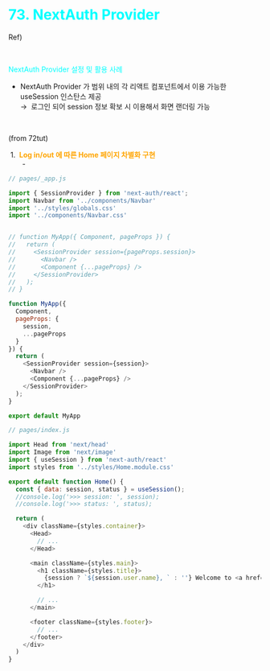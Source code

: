 # <span style="color:cyan">73. NextAuth Provider</span>

Ref) &nbsp;

<br />

<span style="color:cyan">NextAuth Provider 설정 및 활용 사례</span>
- NextAuth Provider 가 범위 내의 각 리액트 컴포넌트에서 이용 가능한 useSession 인스탄스 제공  
&rarr; &nbsp;로그인 되어 session 정보 확보 시 이용해서 화면 랜더링 가능


<br />

(from 72tut)

&nbsp;1. &nbsp;<span style="color:orange"><b>Log in/out 에 따른 Home 페이지 차별화 구현</b></span>  
&nbsp; &nbsp; &nbsp; &nbsp;- &nbsp;

```js
// pages/_app.js

import { SessionProvider } from 'next-auth/react';
import Navbar from '../components/Navbar'
import '../styles/globals.css'
import '../components/Navbar.css'


// function MyApp({ Component, pageProps }) {
//   return (
//     <SessionProvider session={pageProps.session}> 
//       <Navbar />
//       <Component {...pageProps} />
//     </SessionProvider>
//   );
// }

function MyApp({ 
  Component, 
  pageProps: {
    session,
    ...pageProps
  } 
}) {
  return (
    <SessionProvider session={session}> 
      <Navbar />
      <Component {...pageProps} />
    </SessionProvider>
  );
}

export default MyApp
```

```js
// pages/index.js

import Head from 'next/head'
import Image from 'next/image'
import { useSession } from 'next-auth/react'
import styles from '../styles/Home.module.css'

export default function Home() {
  const { data: session, status } = useSession();
  //console.log('>>> session: ', session);
  //console.log('>>> status: ', status);

  return (
    <div className={styles.container}>
      <Head>
        // ...
      </Head>

      <main className={styles.main}>
        <h1 className={styles.title}>
          {session ? `${session.user.name}, ` : ''} Welcome to <a href="https://nextjs.org">Next.js!</a>
        </h1>

        // ...
      </main>

      <footer className={styles.footer}>
        // ...
      </footer>
    </div>
  )
}
```
